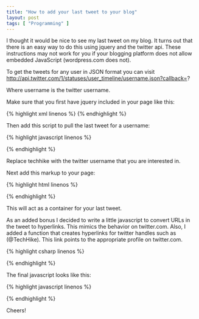 ```yaml
---
title: "How to add your last tweet to your blog"
layout: post
tags: [ "Programming" ]
---
```


I thought it would be nice to see my last tweet on my blog. It turns out that there is an easy way to do this using jquery and the twitter api. These instructions may not work for you if your blogging platform does not allow embedded JavaScript (wordpress.com does not).

To get the tweets for any user in JSON format you can visit http://api.twitter.com/1/statuses/user_timeline/username.json?callback=?

Where username is the twitter username.

Make sure that you first have jquery included in your page like this:

{% highlight xml linenos %}
	<script src="http://code.jquery.com/jquery-1.6.2.min.js"></script>
{% endhighlight %}

Then add this script to pull the last tweet for a username:

{% highlight javascript linenos %}
<script type="text/javascript">
    $(document).ready(function() {
	    var u = 'techhike';
	    var url = 'http://api.twitter.com/1/statuses/user_timeline/'
			    + u + '.json?callback=?';
	    $.getJSON(url, function(data) { 		
		    $("#tweet").html(data[0].text));
	    }); 
    });
</script>
{% endhighlight %}

Replace techhike with the twitter username that you are interested in.

Next add this markup to your page:

{% highlight html linenos %}
<div id="tweet"></div>
{% endhighlight %}

This will act as a container for your last tweet.

As an added bonus I decided to write a little javascript to convert URLs in the tweet to hyperlinks. This mimics the behavior on twitter.com. Also, I added a function that creates hyperlinks for twitter handles such as (@TechHike). This link points to the appropriate profile on twitter.com.

{% highlight csharp linenos %}
<script type="text/javascript">
    function urlize(input) {
	    var exp = /(\b(https?|ftp|file):\/\/([-A-Z0-9+&@#\/%?=~_|!:,.;]*[-A-Z0-9+&@#\/%=~_|]))/ig;
	    output = input.replace(exp,'<a href="$1">$3</a>');
	    return output;
    }
	
    function tweep(input) {
	    var exp = /(\@(\w+?)) /ig;
	    output = input.replace(exp,'<a href="http://www.twitter.com/$2">$1</a> ');
	    return output;
    }
</script>
{% endhighlight %}

The final javascript looks like this:

{% highlight javascript linenos %}
<script type="text/javascript">
    $(document).ready(function() { 	
	    var url = 'http://api.twitter.com/1/statuses/user_timeline/<username>.json?callback=?'
	    $.getJSON(url, function(data) { 		
		    $("#tweet").html(tweep(urlize(data[0].text))); 	
	    }); 
    });
</script>
{% endhighlight %}

Cheers!
